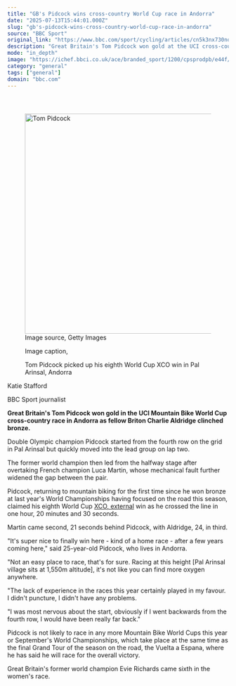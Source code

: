 ```yaml
---
title: "GB's Pidcock wins cross-country World Cup race in Andorra"
date: "2025-07-13T15:44:01.000Z"
slug: "gb's-pidcock-wins-cross-country-world-cup-race-in-andorra"
source: "BBC Sport"
original_link: "https://www.bbc.com/sport/cycling/articles/cn5k3nx730no"
description: "Great Britain's Tom Pidcock won gold at the UCI cross-country World Cup as fellow Brit Charlie Aldridge clinched bronze."
mode: "in_depth"
image: "https://ichef.bbci.co.uk/ace/branded_sport/1200/cpsprodpb/e44f/live/f9842d90-5ff9-11f0-a4fb-adc149696a46.jpg"
category: "general"
tags: ["general"]
domain: "bbc.com"
---
```

<div id="readability-page-1" class="page"><div><main id="main-content" data-testid="main-content"><article id="urn-bbc-ares--article-cn5k3nx730no"><header data-component="headline-block"></header><div data-component="image-block"><figure><p><span><picture><source srcset="https://ichef.bbci.co.uk/ace/standard/240/cpsprodpb/e44f/live/f9842d90-5ff9-11f0-a4fb-adc149696a46.jpg.webp 240w, https://ichef.bbci.co.uk/ace/standard/320/cpsprodpb/e44f/live/f9842d90-5ff9-11f0-a4fb-adc149696a46.jpg.webp 320w, https://ichef.bbci.co.uk/ace/standard/480/cpsprodpb/e44f/live/f9842d90-5ff9-11f0-a4fb-adc149696a46.jpg.webp 480w, https://ichef.bbci.co.uk/ace/standard/624/cpsprodpb/e44f/live/f9842d90-5ff9-11f0-a4fb-adc149696a46.jpg.webp 624w, https://ichef.bbci.co.uk/ace/standard/800/cpsprodpb/e44f/live/f9842d90-5ff9-11f0-a4fb-adc149696a46.jpg.webp 800w" type="image/webp"><img alt="Tom Pidcock" src="https://ichef.bbci.co.uk/ace/standard/890/cpsprodpb/e44f/live/f9842d90-5ff9-11f0-a4fb-adc149696a46.jpg" srcset="https://ichef.bbci.co.uk/ace/standard/240/cpsprodpb/e44f/live/f9842d90-5ff9-11f0-a4fb-adc149696a46.jpg 240w, https://ichef.bbci.co.uk/ace/standard/320/cpsprodpb/e44f/live/f9842d90-5ff9-11f0-a4fb-adc149696a46.jpg 320w, https://ichef.bbci.co.uk/ace/standard/480/cpsprodpb/e44f/live/f9842d90-5ff9-11f0-a4fb-adc149696a46.jpg 480w, https://ichef.bbci.co.uk/ace/standard/624/cpsprodpb/e44f/live/f9842d90-5ff9-11f0-a4fb-adc149696a46.jpg 624w, https://ichef.bbci.co.uk/ace/standard/800/cpsprodpb/e44f/live/f9842d90-5ff9-11f0-a4fb-adc149696a46.jpg 800w" width="890" height="501"></picture></span><span role="text"><span>Image source, </span>Getty Images</span></p><figcaption><span>Image caption, </span><p>Tom Pidcock picked up his eighth World Cup XCO win in Pal Arinsal, Andorra</p></figcaption></figure></div><div data-component="byline-block"><p>Katie Stafford</p><p>BBC Sport journalist</p></div><div data-component="text-block"><p><b>Great Britain's Tom Pidcock won gold in the UCI Mountain Bike World Cup cross-country race in Andorra as fellow Briton Charlie Aldridge clinched bronze.</b></p><p>Double Olympic champion Pidcock started from the fourth row on the grid in Pal Arinsal but quickly moved into the lead group on lap two.</p><p>The former world champion then led from the halfway stage after overtaking French champion Luca Martin, whose mechanical fault further widened the gap between the pair.</p><p>Pidcock, returning to mountain biking for the first time since he won bronze at last year's World Championships having focused on the road this season, claimed his eighth World Cup <a href="https://ucimtbworldseries.com/news/what-is-xco">XCO<span>, <!-- -->external</span></a> win as he crossed the line in one hour, 20 minutes and 30 seconds.</p><p>Martin came second, 21 seconds behind Pidcock, with Aldridge, 24, in third.</p><p>"It's super nice to finally win here - kind of a home race - after a few years coming here," said 25-year-old Pidcock, who lives in Andorra. </p><p>"Not an easy place to race, that's for sure. Racing at this height [Pal Arinsal village sits at 1,550m altitude], it's not like you can find more oxygen anywhere.</p><p>"The lack of experience in the races this year certainly played in my favour. I didn't puncture, I didn't have any problems.</p><p>"I was most nervous about the start, obviously if I went backwards from the fourth row, I would have been really far back."</p><p>Pidcock is not likely to race in any more Mountain Bike World Cups this year or September's World Championships, which take place at the same time as the final Grand Tour of the season on the road, the Vuelta a Espana, where he has said he will  race for the overall victory.</p><p>Great Britain's former world champion Evie Richards came sixth in the women's race.</p></div></article></main></div></div>